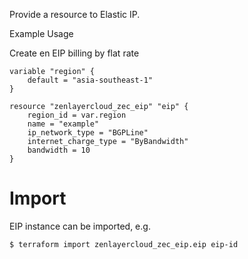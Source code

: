 Provide a resource to Elastic IP.

Example Usage

Create en EIP billing by flat rate
```hcl
variable "region" {
	default = "asia-southeast-1"
}

resource "zenlayercloud_zec_eip" "eip" {
	region_id = var.region
	name = "example"
	ip_network_type = "BGPLine"
	internet_charge_type = "ByBandwidth"
	bandwidth = 10
}
```

# Import

EIP instance can be imported, e.g.

```
$ terraform import zenlayercloud_zec_eip.eip eip-id
```
